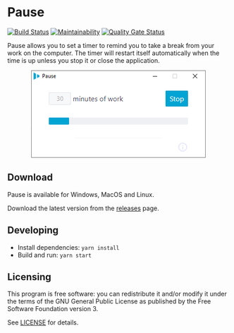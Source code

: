 # Pause
[![Build Status](https://github.com/thomsch/pause/workflows/build/badge.svg)](https://github.com/thomsch/pause/actions)
[![Maintainability](https://api.codeclimate.com/v1/badges/d08245ed4044c3580c97/maintainability)](https://codeclimate.com/github/Thomsch/pause/maintainability)
[![Quality Gate Status](https://sonarcloud.io/api/project_badges/measure?project=Thomsch_pause&metric=alert_status)](https://sonarcloud.io/dashboard?id=Thomsch_pause)

Pause allows you to set a timer to remind you to take a break from your work on the computer. The timer will restart itself automatically when the time is up unless you stop it or close the application.

<p align="center">
  <img src="https://raw.githubusercontent.com/Thomsch/pause/develop/misc/app.png" alt="Screenshot of the application"/>
</p>

## Download

Pause is available for Windows, MacOS and Linux.

Download the latest version from the [releases](https://github.com/Thomsch/pause/releases) page.

## Developing

- Install dependencies: `yarn install`
- Build and run: `yarn start`

## Licensing

This program is free software: you can redistribute it and/or modify it under the terms of the GNU General Public License as published by the Free Software Foundation version 3.

See [LICENSE](LICENSE) for details.
